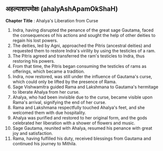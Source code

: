 ## अहल्याशापमोक्षः (ahalyAshApamOkShaH)

**Chapter Title** : Ahalya's Liberation from Curse

1. Indra, having disrupted the penance of the great sage Gautama, faced the consequences of his actions and sought the help of other deities to regain his lost powers.
2. The deities, led by Agni, approached the Pitris (ancestral deities) and requested them to restore Indra's virility by using the testicles of a ram.
3. The Pitris agreed and transferred the ram's testicles to Indra, thus restoring his powers.
4. From that time, the Pitris began consuming the testicles of rams as offerings, which became a tradition.
5. Indra, now restored, was still under the influence of Gautama's curse, which could only be lifted by the presence of Rama.
6. Sage Vishwamitra guided Rama and Lakshmana to Gautama's hermitage to liberate Ahalya from her curse.
7. Ahalya, who had been invisible due to the curse, became visible upon Rama's arrival, signifying the end of her curse.
8. Rama and Lakshmana respectfully touched Ahalya's feet, and she welcomed them with due hospitality.
9. Ahalya was purified and restored to her original form, and the gods celebrated her liberation with a shower of flowers and music.
10. Sage Gautama, reunited with Ahalya, resumed his penance with great joy and satisfaction.
11. Rama, having fulfilled his duty, received blessings from Gautama and continued his journey to Mithila.

